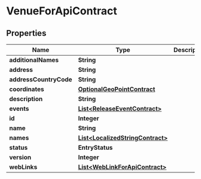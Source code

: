 

# VenueForApiContract

## Properties

Name | Type | Description | Notes
------------ | ------------- | ------------- | -------------
**additionalNames** | **String** |  |  [optional]
**address** | **String** |  |  [optional]
**addressCountryCode** | **String** |  |  [optional]
**coordinates** | [**OptionalGeoPointContract**](OptionalGeoPointContract.md) |  |  [optional]
**description** | **String** |  |  [optional]
**events** | [**List&lt;ReleaseEventContract&gt;**](ReleaseEventContract.md) |  |  [optional]
**id** | **Integer** |  |  [optional]
**name** | **String** |  |  [optional]
**names** | [**List&lt;LocalizedStringContract&gt;**](LocalizedStringContract.md) |  |  [optional]
**status** | **EntryStatus** |  |  [optional]
**version** | **Integer** |  |  [optional]
**webLinks** | [**List&lt;WebLinkForApiContract&gt;**](WebLinkForApiContract.md) |  |  [optional]



